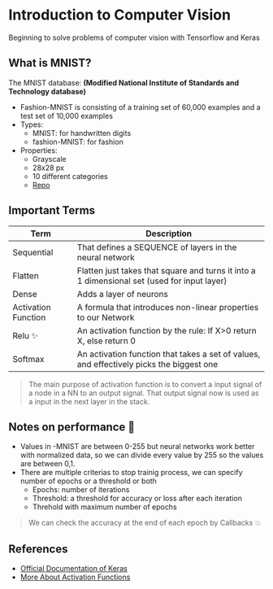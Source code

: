 # Introduction to Computer Vision
Beginning to solve problems of computer vision with Tensorflow and Keras

## What is MNIST?
The MNIST database: **(Modified National Institute of Standards and Technology database)**

* Fashion-MNIST is consisting of a training set of 60,000 examples and a test set of 10,000 examples
* Types:
  * MNIST: for handwritten digits
  * fashion-MNIST: for fashion
* Properties:
  * Grayscale
  * 28x28 px
  * 10 different categories
  * [Repo](https://github.com/zalandoresearch/fashion-mnist)

## Important Terms
| Term            | Description   |
| --------------- |---------------|
| Sequential      | That defines a SEQUENCE of layers in the neural network |
| Flatten         | Flatten just takes that square and turns it into a 1 dimensional set (used for input layer)   |
| Dense           | Adds a layer of neurons |
| Activation Function | A formula that introduces non-linear properties to our Network |
| Relu :sparkles: | An activation function by the rule: If X>0 return X, else return 0 |
| Softmax         | An activation function that takes a set of values, and effectively picks the biggest one |

> The main purpose of activation function is to convert a input signal of a node in a NN to an output signal. That output signal now is used as a input in the next layer in the stack.

## Notes on performance :dizzy:
* Values in -MNIST are between 0-255 but neural networks work better with normalized data, so we can divide every value by 255 so the values are between 0,1.
* There are multiple criterias to stop trainig process, we can specify number of epochs or a threshold or both
  * Epochs: number of iterations
  * Threshold: a threshold for accuracy or loss after each iteration
  * Threhold with maximum number of epochs

> We can check the accuracy at the end of each epoch by Callbacks :boom:

## References
* [Official Documentation of Keras](https://keras.io/)
* [More About Activation Functions](https://keras.io/activations/)
